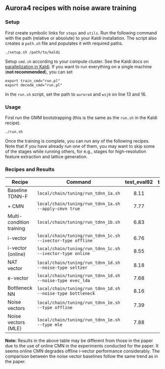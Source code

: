 ## Aurora4 recipes with noise aware training

### Setup

First create symbolic links for `steps` and `utils`. Run the following command with
the path (relative or absolute) to your Kaldi installation. The script also creates
a `path.sh` file and populates it with required paths.

```shell
./setup.sh /path/to/kaldi
```

Setup `cmd.sh` according to your compute cluster. See the Kaldi docs on 
[parallelization in Kaldi](https://kaldi-asr.org/doc/queue.html). If you want to
run everything on a single machine (**not recommended**), you can set

```shell
export train_cmd="run.pl"
export decode_cmd="run.pl"
```

In the `run.sh` script, set the path to `aurora4` and `wsj0` on line 13 and 16.

### Usage

First run the GMM bootstrapping (this is the same as the `run.sh` in the Kaldi recipe).

```shell
./run.sh
```

Once the training is complete, you can run any of the following recipes. Note that
if you have already run one of them, you may want to skip some of the stages while
running others, for e.g., stages for high-resolution feature extraction and lattice
generation.

### Recipes and Results

| **Recipe**               | **Command**                                                 | **test_eval92** | **test_0166** |
|--------------------------|-------------------------------------------------------------|:---------------:|:-------------:|
| Baseline TDNN-F          | `local/chain/tuning/run_tdnn_1a.sh`                         |       8.11      |      8.49     |
| + CMN                    | `local/chain/tuning/run_tdnn_1a.sh --apply-cmvn true`       |       7.77      |      8.08     |
| Multi-condition training | `local/chain/tuning/run_tdnn_1b.sh`                         |       6.83      |      7.00     |
| i-vector                 | `local/chain/tuning/run_tdnn_1c.sh --ivector-type offline`  |       6.76      |      7.08     |
| i-vector (online)        | `local/chain/tuning/run_tdnn_1c.sh --ivector-type online`   |       8.55      |      8.90     |
| NAT vector               | `local/chain/tuning/run_tdnn_1d.sh --noise-type seltzer`    |       8.18      |      8.43     |
| e-vector                 | `local/chain/tuning/run_tdnn_1d.sh --noise-type evec_lda`   |       7.68      |      7.93     |
| Bottleneck NN            | `local/chain/tuning/run_tdnn_1d.sh --noise-type bottleneck` |       8.16      |      8.44     |
| Noise vectors            | `local/chain/tuning/run_tdnn_1e.sh --type offline`          |       7.39      |      7.67     |
| Noise vectors (MLE)      | `local/chain/tuning/run_tdnn_1e.sh --type mle`              |       7.88      |      7.99     |

**Note:** Results in the above table may be different from those in the paper due 
to the use of online CMN in the experiments conducted for the paper. It seems online CMN
degrades offline i-vector performance considerably. The comparison between the noise
vector baselines follow the same trend as in the paper.
